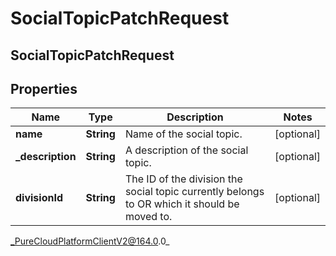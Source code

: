 # SocialTopicPatchRequest

## SocialTopicPatchRequest

## Properties

|Name | Type | Description | Notes|
|------------ | ------------- | ------------- | -------------|
| **name** | **String** | Name of the social topic. | [optional] |
| **_description** | **String** | A description of the social topic. | [optional] |
| **divisionId** | **String** | The ID of the division the social topic currently belongs to OR which it should be moved to. | [optional] |



_PureCloudPlatformClientV2@164.0.0_
